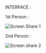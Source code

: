 INTERFACE :

1st Person :

![Screen Share 1](https://github.com/JagdishAKulkarni/WebRTC-Screen-Sharing/assets/126879517/ed1e5b37-05c2-4477-bade-fd423ebd2f58)

2nd Person :

![Screen share 2](https://github.com/JagdishAKulkarni/WebRTC-Screen-Sharing/assets/126879517/4348c5cc-34d2-4380-96ae-b54713bfe2ab)

